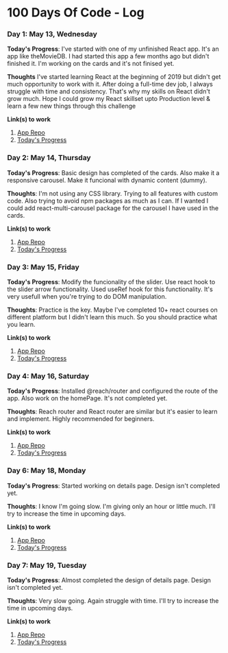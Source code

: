 # 100 Days Of Code - Log

<!-- ### Day 0: February 30, 2016 (Example 1)
##### (delete me or comment me out)

**Today's Progress**: Fixed CSS, worked on canvas functionality for the app.

**Thoughts:** I really struggled with CSS, but, overall, I feel like I am slowly getting better at it. Canvas is still new for me, but I managed to figure out some basic functionality.

**Link to work:** [Calculator App](http://www.example.com)

### Day 0: February 30, 2016 (Example 2)
##### (delete me or comment me out)

**Today's Progress**: Fixed CSS, worked on canvas functionality for the app.

**Thoughts**: I really struggled with CSS, but, overall, I feel like I am slowly getting better at it. Canvas is still new for me, but I managed to figure out some basic functionality.

**Link(s) to work**: [Calculator App](http://www.example.com) -->

### Day 1: May 13, Wednesday

**Today's Progress**: I've started with one of my unfinished React app. It's an app like theMovieDB. I had started this app a few months ago but didn't finished it. I'm working on the cards and it's not finised yet.

**Thoughts** I've started learning React at the beginning of 2019 but didn't get much opportunity to work with it. After doing a full-time dev job, I always struggle with time and consistency. That's why my skills on React didn't grow much. Hope I could grow my React skillset upto Production level & learn a few new things through this challenge

**Link(s) to work**

1. [App Repo](https://github.com/martuza-shimul/Movie-review)
2. [Today's Progress](https://github.com/martuza-shimul/Movie-review/commit/1b7f364618180e7fd45e2682e1b5de6cbb6c3050)

### Day 2: May 14, Thursday

**Today's Progress**: Basic design has completed of the cards. Also make it a responsive carousel. Make it funcional with dynamic content (dummy).

**Thoughts**: I'm not using any CSS library. Trying to all features with custom code. Also trying to avoid npm packages as much as I can. If I wanted I could add react-multi-carousel package for the carousel I have used in the cards.

**Link(s) to work**

1. [App Repo](https://github.com/martuza-shimul/Movie-review)
2. [Today's Progress](https://github.com/martuza-shimul/Movie-review/commit/0e8dbfd61e8f2b5078a5bdc48982227a8dfed653)

### Day 3: May 15, Friday

**Today's Progress**: Modify the funcionality of the slider. Use react hook to the slider arrow functionality. Used useRef hook for this functionality. It's very usefull when you're trying to do DOM manipulation.

**Thoughts**: Practice is the key. Maybe I've completed 10+ react courses on different platform but I didn't learn this much. So you should practice what you learn.

**Link(s) to work**

1. [App Repo](https://github.com/martuza-shimul/Movie-review)
2. [Today's Progress](https://github.com/martuza-shimul/Movie-review/commit/6f8d9e10c1a4f83e94530a0373670411e4e1b176)

### Day 4: May 16, Saturday

**Today's Progress**: Installed @reach/router and configured the route of the app. Also work on the homePage. It's not completed yet.

**Thoughts**: Reach router and React router are similar but it's easier to learn and implement. Highly recommended for beginners.

**Link(s) to work**

1. [App Repo](https://github.com/martuza-shimul/Movie-review)
2. [Today's Progress](https://github.com/martuza-shimul/Movie-review/commit/22efb7ce72540fd466b98354353e251bdfadc28e)

### Day 6: May 18, Monday

**Today's Progress**: Started working on details page. Design isn't completed yet.

**Thoughts**: I know I'm going slow. I'm giving only an hour or little much. I'll try to increase the time in upcoming days.

**Link(s) to work**

1. [App Repo](https://github.com/martuza-shimul/Movie-review)
2. [Today's Progress](https://github.com/martuza-shimul/Movie-review/commit/22efb7ce72540fd466b98354353e251bdfadc28e)

### Day 7: May 19, Tuesday

**Today's Progress**: Almost completed the design of details page. Design isn't completed yet.

**Thoughts**: Very slow going. Again struggle with time. I'll try to increase the time in upcoming days.

**Link(s) to work**

1. [App Repo](https://github.com/martuza-shimul/Movie-review)
2. [Today's Progress](https://github.com/martuza-shimul/Movie-review/commit/9a4989e02706bc3c71ae8bb7b135e3820ca419ef)
